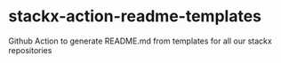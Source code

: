 # stackx-action-readme-templates
Github Action to generate README.md from templates for all our stackx repositories
